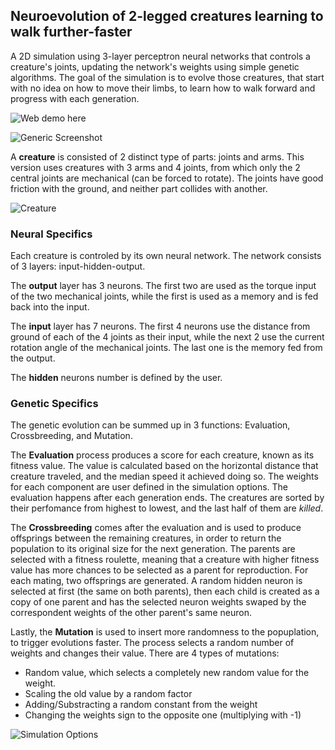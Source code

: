## Neuroevolution of 2-legged creatures learning to walk further-faster

A 2D simulation using 3-layer perceptron neural networks that controls a creature's joints, updating the network's weights using simple genetic algorithms. The goal of the simulation is to evolve those creatures, that start with no idea on how to move their limbs, to learn how to walk forward and progress with each generation.

![Web demo here](http://neurothingy.azurewebsites.net/)

![Generic Screenshot](https://i.imgur.com/YmEiBZa.png)
  
 A **creature** is consisted of 2 distinct type of parts: joints and arms. This version uses creatures with 3 arms and 4 joints, from which only the 2 central joints are mechanical (can be forced to rotate). The joints have good friction with the ground, and neither part collides with another.
  
![Creature](https://i.imgur.com/xmkQdL7.png)

  
### Neural Specifics

Each creature is controled by its own neural network. The network consists of 3 layers: input-hidden-output. 

The **output** layer has 3 neurons. The first two are used as the torque input of the two mechanical joints, while the first is used as a memory and is fed back into the input.

The **input** layer has 7 neurons. The first 4 neurons use the distance from ground of each of the 4 joints as their input, while the next 2 use the current rotation angle of the mechanical joints. The last one is the memory fed from the output.

The **hidden** neurons number is defined by the user.
 
 
### Genetic Specifics

The genetic evolution can be summed up in 3 functions: Evaluation, Crossbreeding, and Mutation.

The **Evaluation** process produces a score for each creature, known as its fitness value. The value is calculated based on the horizontal distance that creature traveled, and the median speed it achieved doing so. The weights for each component are user defined in the simulation options. The evaluation happens after each generation ends. The creatures are sorted by their perfomance from highest to lowest, and the last half of them are *killed*. 

The **Crossbreeding** comes after the evaluation and is used to produce offsprings between the remaining creatures, in order to return the population to its original size for the next generation. The parents are selected with a fitness roulette, meaning that a creature with higher fitness value has more chances to be selected as a parent for reproduction. For each mating, two offsprings are generated. A random hidden neuron is selected at first (the same on both parents), then each child is created as a copy of one parent and has the selected neuron weights swaped by the correspondent weights of the other parent's same neuron.

Lastly, the **Mutation** is used to insert more randomness to the popuplation, to trigger evolutions faster. The process selects a random number of weights and changes their value. There are 4 types of mutations: 
* Random value, which selects a completely new random value for the weight.
* Scaling the old value by a random factor
* Adding/Substracting a random constant from the weight
* Changing the weights sign to the opposite one (multiplying with -1)

![Simulation Options](https://i.imgur.com/eaosCGA.png)
